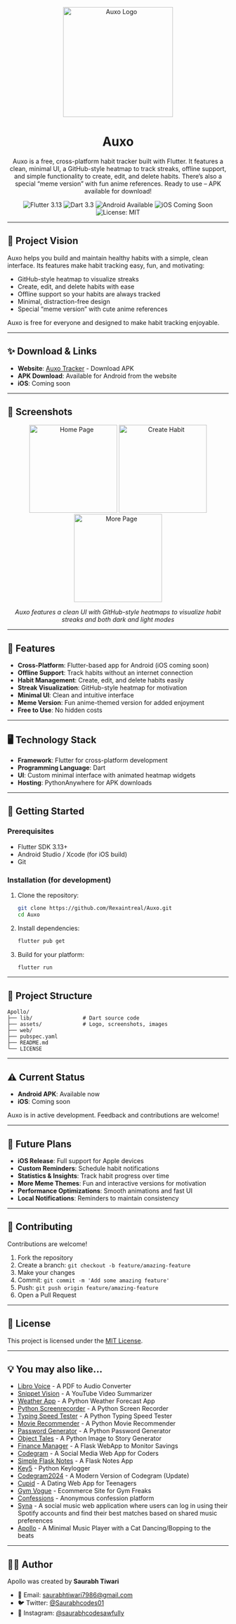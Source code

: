 <p align="center">
  <img src="assets/auxo.png" alt="Auxo Logo" width="250">
</p>
<h1 align="center">Auxo </h1>
<p align="center">

<p align="center">
Auxo is a free, cross-platform habit tracker built with Flutter. It features a clean, minimal UI, a GitHub-style heatmap to track streaks, offline support, and simple functionality to create, edit, and delete habits. There’s also a special “meme version” with fun anime references. Ready to use – APK available for download!
</p>

<p align="center">
  <img src="https://img.shields.io/badge/Flutter-3.13-blue.svg" alt="Flutter 3.13">
  <img src="https://img.shields.io/badge/Dart-3.3-blue.svg" alt="Dart 3.3">
  <img src="https://img.shields.io/badge/Android-Yes-green.svg" alt="Android Available">
  <img src="https://img.shields.io/badge/iOS-Coming%20Soon-orange.svg" alt="iOS Coming Soon">
  <img src="https://img.shields.io/badge/License-MIT-green.svg" alt="License: MIT">
</p>

---

## 🎯 Project Vision

Auxo helps you build and maintain healthy habits with a simple, clean interface. Its features make habit tracking easy, fun, and motivating:  

- GitHub-style heatmap to visualize streaks  
- Create, edit, and delete habits with ease  
- Offline support so your habits are always tracked  
- Minimal, distraction-free design  
- Special “meme version” with cute anime references  

Auxo is free for everyone and designed to make habit tracking enjoyable.

---

## ✨ Download & Links

- **Website**: [Auxo Tracker](https://auxo.pythonanywhere.com/) - Download APK  
- **APK Download**: Available for Android from the website  
- **iOS**: Coming soon  

---

## 📸 Screenshots


<p align="center">
  <img src="assets/home.png" alt="Home Page" width="200">
  <img src="assets/create.png" alt="Create Habit" width="200">
  <img src="assets/more.png" alt="More Page" width="200">
</p>


<p align="center"><em>Auxo features a clean UI with GitHub-style heatmaps to visualize habit streaks and both dark and light modes</em></p>

---

## 🌟 Features

- **Cross-Platform**: Flutter-based app for Android (iOS coming soon)  
- **Offline Support**: Track habits without an internet connection  
- **Habit Management**: Create, edit, and delete habits easily  
- **Streak Visualization**: GitHub-style heatmap for motivation  
- **Minimal UI**: Clean and intuitive interface  
- **Meme Version**: Fun anime-themed version for added enjoyment  
- **Free to Use**: No hidden costs  

---

## 🖥️ Technology Stack

- **Framework**: Flutter for cross-platform development  
- **Programming Language**: Dart  
- **UI**: Custom minimal interface with animated heatmap widgets  
- **Hosting**: PythonAnywhere for APK downloads  

---

## 🚀 Getting Started

### Prerequisites
- Flutter SDK 3.13+  
- Android Studio / Xcode (for iOS build)  
- Git  

### Installation (for development)
1. Clone the repository:
   ```bash
   git clone https://github.com/Rexaintreal/Auxo.git
   cd Auxo
   ```

2. Install dependencies:
   ```bash
   flutter pub get
   ```

4. Build for your platform:
   ```bash
   flutter run
   ```

---

## 📂 Project Structure

```
Apollo/
├── lib/                # Dart source code
├── assets/             # Logo, screenshots, images
├── web/
├── pubspec.yaml
├── README.md
└── LICENSE
```

---

## ⚠️ Current Status

- **Android APK**: Available now  
- **iOS**: Coming soon  

Auxo is in active development. Feedback and contributions are welcome!

---

## 🔮 Future Plans

- **iOS Release**: Full support for Apple devices  
- **Custom Reminders**: Schedule habit notifications 
- **Statistics & Insights**: Track habit progress over time
- **More Meme Themes**: Fun and interactive versions for motivation 
- **Performance Optimizations**: Smooth animations and fast UI
- **Local Notifications**: Reminders to maintain consistency

---

## 🤝 Contributing

Contributions are welcome!  

1. Fork the repository  
2. Create a branch: `git checkout -b feature/amazing-feature`  
3. Make your changes  
4. Commit: `git commit -m 'Add some amazing feature'`  
5. Push: `git push origin feature/amazing-feature`  
6. Open a Pull Request  

---

## 📜 License

This project is licensed under the [MIT License](LICENSE).  

---

## 💡 You may also like...

- [Libro Voice](https://github.com/Rexaintreal/Libro-Voice) - A PDF to Audio Converter
- [Snippet Vision](https://github.com/Rexaintreal/Snippet-Vision) - A YouTube Video Summarizer
- [Weather App](https://github.com/Rexaintreal/WeatherApp) - A Python Weather Forecast App
- [Python Screenrecorder](https://github.com/Rexaintreal/PythonScreenrecorder) - A Python Screen Recorder
- [Typing Speed Tester](https://github.com/Rexaintreal/TypingSpeedTester) - A Python Typing Speed Tester
- [Movie Recommender](https://github.com/Rexaintreal/Movie-Recommender) - A Python Movie Recommender
- [Password Generator](https://github.com/Rexaintreal/Password-Generator) - A Python Password Generator
- [Object Tales](https://github.com/Rexaintreal/Object-Tales) - A Python Image to Story Generator
- [Finance Manager](https://github.com/Rexaintreal/Finance-Manager) - A Flask WebApp to Monitor Savings
- [Codegram](https://github.com/Rexaintreal/Codegram) - A Social Media Web App for Coders
- [Simple Flask Notes](https://github.com/Rexaintreal/Simple-Flask-Notes) - A Flask Notes App
- [Key5](https://github.com/Rexaintreal/key5) - Python Keylogger
- [Codegram2024](https://github.com/Rexaintreal/Codegram2024) - A Modern Version of Codegram (Update)
- [Cupid](https://github.com/Rexaintreal/cupid) - A Dating Web App for Teenagers
- [Gym Vogue](https://github.com/Rexaintreal/GymVogue/) - Ecommerce Site for Gym Freaks
- [Confessions](https://github.com/Rexaintreal/Confessions) - Anonymous confession platform
- [Syna](https://github.com/Rexaintreal/syna) - A social music web application where users can log in using their Spotify accounts and find their best matches based on shared music preferences
- [Apollo](https://github.com/Rexaintreal/Apollo) - A Minimal Music Player with a Cat Dancing/Bopping to the beats

---

## 👨‍💻 Author

Apollo was created by **Saurabh Tiwari**  

- 📧 Email: [saurabhtiwari7986@gmail.com](mailto:saurabhtiwari7986@gmail.com)  
- 🐦 Twitter: [@Saurabhcodes01](https://x.com/Saurabhcodes01)
- 📱 Instagram: [@saurabhcodesawfully](https://instagram.com/saurabhcodesawfully)
